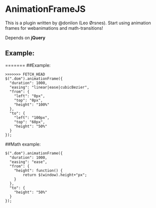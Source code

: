 AnimationFrameJS
=======================

This is a plugin written by @donlion (Leo Ørsnes).
Start using animation frames for webanimations and math-transitions!

Depends on **jQuery**


Example:
-----------------------
=======
##Example:
```
>>>>>>> FETCH_HEAD
$(".dom").animationFrame({
  "duration": 1000,
  "easing": "linear|ease|cubicBezier",
  "from": {
    "left": "0px",
    "top": "0px",
    "height": "100%"
  },
  "to": {
    "left": "100px",
    "top": "60px",
    "height": "50%"
  }
});
```


##Math example:
```
$(".dom").animationFrame({
  "duration": 1000,
  "easing": "ease",
  "from": {
    "height": function() {
    	return $(window).height+"px";
  	}
  },
  "to": {
    "height": "50%"
  }
});
```

